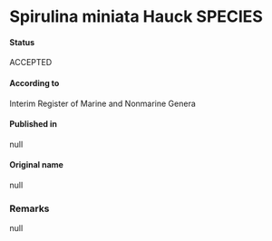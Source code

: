 # Spirulina miniata Hauck SPECIES

#### Status
ACCEPTED

#### According to
Interim Register of Marine and Nonmarine Genera

#### Published in
null

#### Original name
null

### Remarks
null